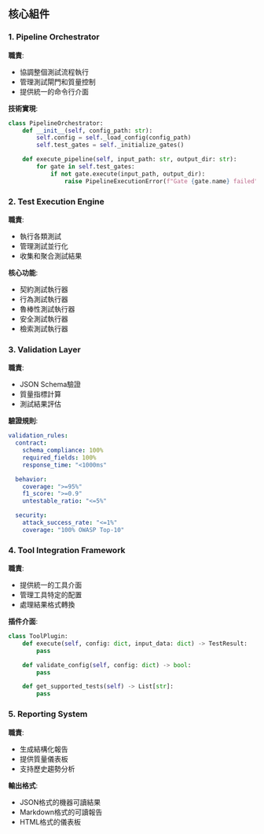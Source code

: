 ## 核心組件


### 1. Pipeline Orchestrator

**職責**:
- 協調整個測試流程執行
- 管理測試閘門和質量控制
- 提供統一的命令行介面

**技術實現**:
```python
class PipelineOrchestrator:
    def __init__(self, config_path: str):
        self.config = self._load_config(config_path)
        self.test_gates = self._initialize_gates()

    def execute_pipeline(self, input_path: str, output_dir: str):
        for gate in self.test_gates:
            if not gate.execute(input_path, output_dir):
                raise PipelineExecutionError(f"Gate {gate.name} failed")
```

### 2. Test Execution Engine

**職責**:
- 執行各類測試
- 管理測試並行化
- 收集和聚合測試結果

**核心功能**:
- 契約測試執行器
- 行為測試執行器
- 魯棒性測試執行器
- 安全測試執行器
- 檢索測試執行器

### 3. Validation Layer

**職責**:
- JSON Schema驗證
- 質量指標計算
- 測試結果評估

**驗證規則**:
```yaml
validation_rules:
  contract:
    schema_compliance: 100%
    required_fields: 100%
    response_time: "<1000ms"

  behavior:
    coverage: ">=95%"
    f1_score: ">=0.9"
    untestable_ratio: "<=5%"

  security:
    attack_success_rate: "<=1%"
    coverage: "100% OWASP Top-10"
```

### 4. Tool Integration Framework

**職責**:
- 提供統一的工具介面
- 管理工具特定的配置
- 處理結果格式轉換

**插件介面**:
```python
class ToolPlugin:
    def execute(self, config: dict, input_data: dict) -> TestResult:
        pass

    def validate_config(self, config: dict) -> bool:
        pass

    def get_supported_tests(self) -> List[str]:
        pass
```

### 5. Reporting System

**職責**:
- 生成結構化報告
- 提供質量儀表板
- 支持歷史趨勢分析

**輸出格式**:
- JSON格式的機器可讀結果
- Markdown格式的可讀報告
- HTML格式的儀表板


